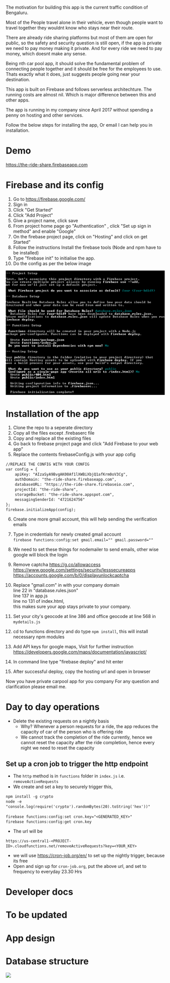 The motivation for building this app is the current traffic condition of Bengaluru.

Most of the People travel alone in their vehicle, even though people want to travel together they wouldnt know who stays near their route.

There are already ride sharing platforms but most of them are open for public, so the safety and security question is still open, if the app is private we need to pay money making it private.
And for every ride we need to pay money, which doesnt make any sense.

Being nth car pool app, it should solve the fundamental problem of connecting people together and it should be free for the employees to use.
Thats exactly what it does, just suggests people going near your destination.

This app is built on Firebase and follows serverless architechture.
The running costs are almost nil. Which is major difference between this and other apps.

The app is running in my company since April 2017 without spending a penny on hosting and other services.

Follow the below steps for installing the app, Or email I can help you in installation.

# Demo
https://the-ride-share.firebaseapp.com


# Firebase and its config

1. Go to https://firebase.google.com/
2. Sign in
3. Click "Get Started"
4. Click "Add Project"
5. Give a project name, click save
6. From project home page go "Authentication" , click "Set up sign in method" and enable "Google"
7. On the firebase project page, click on "Hosting" and click on get Started"
8. Follow the instructions Install the firebase tools (Node and npm have to be installed)
9. Type "firebase init" to initialise the app.
10. Do the config as per the below image

![](installation/init.PNG)

# Installation of the app

1. Clone the repo to a seperate directory
2. Copy all the files except .firebaserc file
3. Copy and replace all the existing files
4. Go back to firebase project page and click "Add Firebase to your web app"
5. Replace the contents firebaseConfig.js with your app cofig
```
//REPLACE THE CONFIG WITH YOUR CONFIG
var config = {
    apiKey: "AIzaSyA9BvgAK00Af1lXWBiXbjQ1afKrm0oV3Cg",
    authDomain: "the-ride-share.firebaseapp.com",
    databaseURL: "https://the-ride-share.firebaseio.com",
    projectId: "the-ride-share",
    storageBucket: "the-ride-share.appspot.com",
    messagingSenderId: "4721624756"
};
firebase.initializeApp(config);

```
6. Create one more gmail account, this will help sending the verification emails
7. Type in credentials for newly created gmail account<br/>
``` firebase functions:config:set gmail.email="" gmail.password="" ```
8. We need to set these things for nodemailer to send emails, other wise google will block the login
9. Remove captcha https://g.co/allowaccess <br/>
	https://www.google.com/settings/security/lesssecureapps	 <br/>
    https://accounts.google.com/b/0/displayunlockcaptcha <br/>

10. Replace "gmail.com" in  with your company domain  <br/>
    line 22 in "database.rules.json" <br/> 
    line 137 in app.js <br/>
    line no 131 of index.html,<br/>
    this makes sure your app stays private to your company.
11. Set your city's geocode at line 386 and office geocode at line 568 in ``` mydetails.js ```
12. cd to functions directory and do type ``` npm install ```, this will install necessary npm modules
13. Add API keys for google maps, Visit for further instruction https://developers.google.com/maps/documentation/javascript/
14. In command line type "firebase deploy" and hit enter
15. After successful deploy, copy the hosting url and open in browser


Now you have private carpool app for you company
For any question and clarification please email me.

# Day to day operations
* Delete the existing requests on a nightly basis
    - Why? Whenever a person requests for a ride, the app reduces the capacity of car of the person who is offering ride
    - We cannot track the completion of the ride currently, hence we cannot reset the capacity after the ride completion, hence every night we need to reset the capacity

## Set up a cron job to trigger the http endpoint
* The `http` method is in `functions` folder in `index.js` i.e. `removeActiveRequests`
* We create and set a key to securely trigger this, 
```
npm install -g crypto
node -e "console.log(require('crypto').randomBytes(20).toString('hex'))"

firebase functions:config:set cron.key="<GENERATED_KEY>"
firebase functions:config:get cron.key
```
* The url will be
 ```
 https://us-central1-<PROJECT-ID>.cloudfunctions.net/removeActiveRequests?key=<YOUR_KEY>
 ```
* we will use <https://cron-job.org/en/> to set up the nightly trigger, because its 
free
* Open and sign up for `cron-job.org`, put the above url, and set to frequency to everyday 23.30 Hrs

# Developer docs
# To be updated
# App design 

# Database structure

![](installation/dbstructure.PNG)


